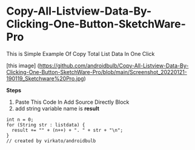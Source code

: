 # Copy-All-Listview-Data-By-Clicking-One-Button-SketchWare-Pro
This is Simple Example Of Copy Total List Data In One Click 

[this image]
(https://github.com/androidbulb/Copy-All-Listview-Data-By-Clicking-One-Button-SketchWare-Pro/blob/main/Screenshot_20220121-190119_Sketchware%20Pro.jpg)

**Steps**
1. Paste This Code In Add Source Directly Block
2. add string variable name is **result**


```String result = "";
int n = 0;
for (String str : listdata) {
  result += "" + (n++) + ". " + str + "\n";
}
// created by virkato/androidbulb


 
